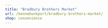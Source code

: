 ```yaml
---
title: "Bradbury Brothers Market"
url: /kennebunkport/bradbury-brothers-market/
shop: convenience
---
```

